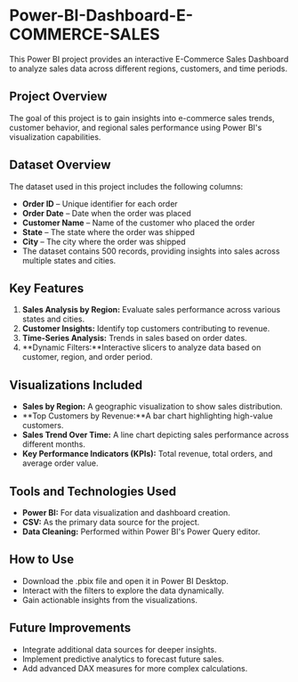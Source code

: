 # Power-BI-Dashboard-E-COMMERCE-SALES

This Power BI project provides an interactive E-Commerce Sales Dashboard to analyze sales data across different regions, customers, and time periods.

## Project Overview
The goal of this project is to gain insights into e-commerce sales trends, customer behavior, and regional sales performance using Power BI's visualization capabilities.

## Dataset Overview
The dataset used in this project includes the following columns:

- **Order ID** – Unique identifier for each order
- **Order Date** – Date when the order was placed
- **Customer Name** – Name of the customer who placed the order
- **State** – The state where the order was shipped
- **City** – The city where the order was shipped
- The dataset contains 500 records, providing insights into sales across multiple states and cities.

## Key Features
1. **Sales Analysis by Region:** Evaluate sales performance across various states and cities.
2. **Customer Insights:** Identify top customers contributing to revenue.
3. **Time-Series Analysis:** Trends in sales based on order dates.
4. **Dynamic Filters:**Interactive slicers to analyze data based on customer, region, and order period.
   
## Visualizations Included
- **Sales by Region:** A geographic visualization to show sales distribution.
- **Top Customers by Revenue:**A bar chart highlighting high-value customers.
- **Sales Trend Over Time:** A line chart depicting sales performance across different months.
- **Key Performance Indicators (KPIs):** Total revenue, total orders, and average order value.

## Tools and Technologies Used
- **Power BI:** For data visualization and dashboard creation.
- **CSV:** As the primary data source for the project.
- **Data Cleaning:** Performed within Power BI's Power Query editor.

## How to Use
- Download the .pbix file and open it in Power BI Desktop.
- Interact with the filters to explore the data dynamically.
- Gain actionable insights from the visualizations.

## Future Improvements
- Integrate additional data sources for deeper insights.
- Implement predictive analytics to forecast future sales.
- Add advanced DAX measures for more complex calculations.
